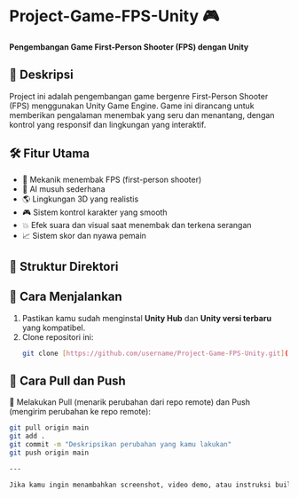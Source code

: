 # Project-Game-FPS-Unity 🎮

**Pengembangan Game First-Person Shooter (FPS) dengan Unity**

## 📌 Deskripsi
Project ini adalah pengembangan game bergenre First-Person Shooter (FPS) menggunakan Unity Game Engine. Game ini dirancang untuk memberikan pengalaman menembak yang seru dan menantang, dengan kontrol yang responsif dan lingkungan yang interaktif.

## 🛠️ Fitur Utama
- 🔫 Mekanik menembak FPS (first-person shooter)
- 🧠 AI musuh sederhana
- 🌎 Lingkungan 3D yang realistis
- 🎮 Sistem kontrol karakter yang smooth
- 💥 Efek suara dan visual saat menembak dan terkena serangan
- 📈 Sistem skor dan nyawa pemain

## 📂 Struktur Direktori


## 🚀 Cara Menjalankan
1. Pastikan kamu sudah menginstal **Unity Hub** dan **Unity versi terbaru** yang kompatibel.
2. Clone repositori ini:
   ```bash
   git clone [https://github.com/username/Project-Game-FPS-Unity.git](https://github.com/TimesCoder/Project-Game-FPS-Unity.git)

## 🔄 Cara Pull dan Push
🔽 Melakukan Pull (menarik perubahan dari repo remote) dan Push (mengirim perubahan ke repo remote): 
   ```bash
   git pull origin main
   git add .
   git commit -m "Deskripsikan perubahan yang kamu lakukan"
   git push origin main

---

Jika kamu ingin menambahkan screenshot, video demo, atau instruksi build untuk platform tertentu (Windows/Android/WebGL), tinggal beri tahu, dan saya bantu tambahkan.
